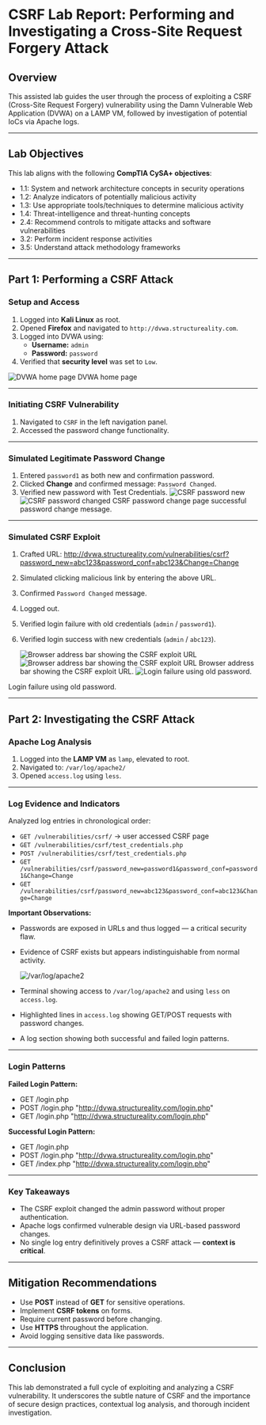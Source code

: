 # CSRF Lab Report: Performing and Investigating a Cross-Site Request Forgery Attack

## Overview

This assisted lab guides the user through the process of exploiting a CSRF (Cross-Site Request Forgery) vulnerability using the Damn Vulnerable Web Application (DVWA) on a LAMP VM, followed by investigation of potential IoCs via Apache logs.

---

## Lab Objectives

This lab aligns with the following **CompTIA CySA+ objectives**:

- 1.1: System and network architecture concepts in security operations
- 1.2: Analyze indicators of potentially malicious activity
- 1.3: Use appropriate tools/techniques to determine malicious activity
- 1.4: Threat-intelligence and threat-hunting concepts
- 2.4: Recommend controls to mitigate attacks and software vulnerabilities
- 3.2: Perform incident response activities
- 3.5: Understand attack methodology frameworks

---

## Part 1: Performing a CSRF Attack

### Setup and Access

1. Logged into **Kali Linux** as root.
2. Opened **Firefox** and navigated to `http://dvwa.structureality.com`.
3. Logged into DVWA using:
   - **Username:** `admin`
   - **Password:** `password`
4. Verified that **security level** was set to `Low`.

![ DVWA home page](images/dwa_home.jpg)
DVWA home page

---

### Initiating CSRF Vulnerability

1. Navigated to `CSRF` in the left navigation panel.
2. Accessed the password change functionality.

---

### Simulated Legitimate Password Change

1. Entered `password1` as both new and confirmation password.
2. Clicked **Change** and confirmed message: `Password Changed`.
3. Verified new password with Test Credentials.
   ![  CSRF password new](images/csrf_passwordNew.jpg)
   ![  CSRF password changed](images/csrf_passwordChanged.jpg)
   CSRF password change page
   successful password change message.

---

### Simulated CSRF Exploit

1. Crafted URL:
   http://dvwa.structureality.com/vulnerabilities/csrf?password_new=abc123&password_conf=abc123&Change=Change

2. Simulated clicking malicious link by entering the above URL.
3. Confirmed `Password Changed` message.
4. Logged out.
5. Verified login failure with old credentials (`admin` / `password1`).
6. Verified login success with new credentials (`admin` / `abc123`).

   ![ Browser address bar showing the CSRF exploit URL](images/exp_passwordChanged.jpg)
   ![ Browser address bar showing the CSRF exploit URL](images/exp_passwordChanged1.jpg)
   Browser address bar showing the CSRF exploit URL.
   ![Login failure using old password.](images/exp_loginFail.jpg)

Login failure using old password.

---

## Part 2: Investigating the CSRF Attack

### Apache Log Analysis

1. Logged into the **LAMP VM** as `lamp`, elevated to root.
2. Navigated to: `/var/log/apache2/`
3. Opened `access.log` using `less`.

---

### Log Evidence and Indicators

Analyzed log entries in chronological order:

- `GET /vulnerabilities/csrf/` → user accessed CSRF page
- `GET /vulnerabilities/csrf/test_credentials.php`
- `POST /vulnerabilities/csrf/test_credentials.php`
- `GET /vulnerabilities/csrf/password_new=password1&password_conf=password1&Change=Change`
- `GET /vulnerabilities/csrf/password_new=abc123&password_conf=abc123&Change=Change`

**Important Observations:**

- Passwords are exposed in URLs and thus logged — a critical security flaw.
- Evidence of CSRF exists but appears indistinguishable from normal activity.

  ![/var/log/apache2](images/lamp_less.jpg)

- Terminal showing access to `/var/log/apache2` and using `less` on `access.log`.
- Highlighted lines in `access.log` showing GET/POST requests with password changes.
- A log section showing both successful and failed login patterns.

---

### Login Patterns

**Failed Login Pattern:**

- GET /login.php
- POST /login.php "http://dvwa.structureality.com/login.php"
- GET /login.php "http://dvwa.structureality.com/login.php"

**Successful Login Pattern:**

- GET /login.php
- POST /login.php "http://dvwa.structureality.com/login.php"
- GET /index.php "http://dvwa.structureality.com/login.php"

---

### Key Takeaways

- The CSRF exploit changed the admin password without proper authentication.
- Apache logs confirmed vulnerable design via URL-based password changes.
- No single log entry definitively proves a CSRF attack — **context is critical**.

---

## Mitigation Recommendations

- Use **POST** instead of **GET** for sensitive operations.
- Implement **CSRF tokens** on forms.
- Require current password before changing.
- Use **HTTPS** throughout the application.
- Avoid logging sensitive data like passwords.

---

## Conclusion

This lab demonstrated a full cycle of exploiting and analyzing a CSRF vulnerability. It underscores the subtle nature of CSRF and the importance of secure design practices, contextual log analysis, and thorough incident investigation.

